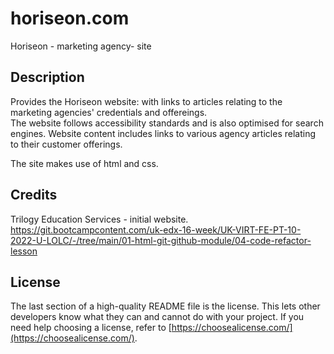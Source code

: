 # horiseon.com
Horiseon - marketing agency- site


## Description

Provides the Horiseon website: with links to articles relating to the marketing agencies' credentials and offereings.   
The website follows accessibility standards and is also optimised for search engines.
Website content includes links to various agency articles relating to their customer offerings.

The site makes use of html and css.



## Credits

Trilogy Education Services - initial website.
https://git.bootcampcontent.com/uk-edx-16-week/UK-VIRT-FE-PT-10-2022-U-LOLC/-/tree/main/01-html-git-github-module/04-code-refactor-lesson


## License

The last section of a high-quality README file is the license. This lets other developers know what they can and cannot do with your project. If you need help choosing a license, refer to [https://choosealicense.com/](https://choosealicense.com/).



